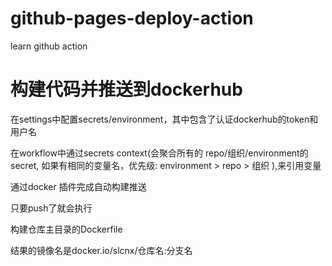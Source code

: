 # github-pages-deploy-action
learn github action

# 构建代码并推送到dockerhub
在settings中配置secrets/environment，其中包含了认证dockerhub的token和用户名

在workflow中通过secrets context(会聚合所有的 repo/组织/environment的secret, 如果有相同的变量名，优先级: environment > repo > 组织 ),来引用变量

通过docker 插件完成自动构建推送


只要push了就会执行

构建仓库主目录的Dockerfile

结果的镜像名是docker.io/slcnx/仓库名:分支名

